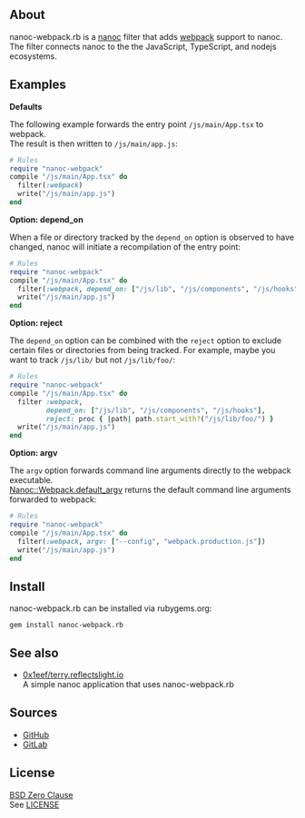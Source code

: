 ## About

nanoc-webpack.rb is a
[nanoc](https://nanoc.app)
filter that adds
[webpack](https://webpack.js.org/)
support to nanoc. <br>
The filter connects nanoc to the the JavaScript, TypeScript,
and nodejs ecosystems.

## Examples

**Defaults**

The following example forwards the entry point `/js/main/App.tsx`
to webpack. <br> The result is then written to `/js/main/app.js`:

``` ruby
# Rules
require "nanoc-webpack"
compile "/js/main/App.tsx" do
  filter(:webpack)
  write("/js/main/app.js")
end
```

**Option: depend_on**

When a file or directory tracked by the `depend_on` option
is observed to have changed, nanoc will initiate a recompilation
of the entry point:

```ruby
# Rules
require "nanoc-webpack"
compile "/js/main/App.tsx" do
  filter(:webpack, depend_on: ["/js/lib", "/js/components", "/js/hooks"])
  write("/js/main/app.js")
end
```

**Option: reject**

The `depend_on` option can be combined with the `reject` option to exclude
certain files or directories from being tracked. For example, maybe you want
to track `/js/lib/` but not `/js/lib/foo/`:

```ruby
# Rules
require "nanoc-webpack"
compile "/js/main/App.tsx" do
  filter :webpack,
         depend_on: ["/js/lib", "/js/components", "/js/hooks"],
         reject: proc { |path| path.start_with?("/js/lib/foo/") }
  write("/js/main/app.js")
end
```

**Option: argv**

The `argv` option forwards command line arguments directly
to the webpack executable. <br>
[Nanoc::Webpack.default_argv](https://0x1eef.github.io/x/nanoc-webpack.rb/Nanoc/Webpack.html#default_argv-class_method)
returns the default command line arguments forwarded to webpack:

```ruby
# Rules
require "nanoc-webpack"
compile "/js/main/App.tsx" do
  filter(:webpack, argv: ["--config", "webpack.production.js"])
  write("/js/main/app.js")
end
```

## Install

nanoc-webpack.rb can be installed via rubygems.org:

    gem install nanoc-webpack.rb

## See also

* [0x1eef/terry.reflectslight.io](https://github.com/0x1eef/terry.reflectslight.io) <br>
  A simple nanoc application that uses nanoc-webpack.rb

## Sources

* [GitHub](https://github.com/0x1eef/nanoc-webpack.rb#readme)
* [GitLab](https://gitlab.com/0x1eef/nanoc-webpack.rb#about)

## License

[BSD Zero Clause](https://choosealicense.com/licenses/0bsd/)
<br>
See [LICENSE](./LICENSE)
